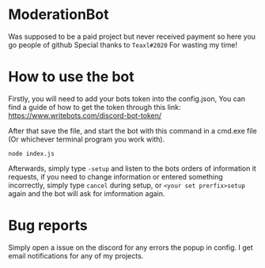 # ModerationBot
Was supposed to be a paid project but never received payment so here you go people of github
Special thanks to `Teaxl#2020` For wasting my time!

# How to use the bot

Firstly, you will need to add your bots token into the config.json, You can find a guide of how to get the token through this link: https://www.writebots.com/discord-bot-token/

After that save the file, and start the bot with this command in a cmd.exe file (Or whichever terminal program you work with).

`node index.js`

Afterwards, simply type `-setup` and listen to the bots orders of information it requests, if you need to change information
or entered something incorrectly, simply type `cancel` during setup, or `<your set prerfix>setup` again and the bot will ask for imformation
again.

# Bug reports

Simply open a issue on the discord for any errors the popup in config. I get email notifications for any of my projects.
